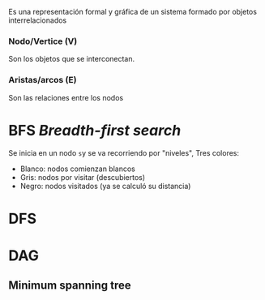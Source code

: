 Es una representación formal y gráfica de un sistema formado por objetos interrelacionados
### Nodo/Vertice (V)
Son los objetos que se interconectan.
### Aristas/arcos (E)
Son las relaciones entre los nodos
# BFS *Breadth-first search*
Se inicia en un nodo `s`y se va recorriendo por "niveles",
Tres colores:
- Blanco: nodos comienzan blancos
- Gris: nodos por visitar (descubiertos)
- Negro: nodos visitados (ya se calculó su distancia)

# DFS

# DAG

## Minimum spanning tree

